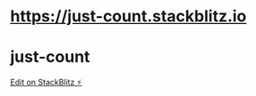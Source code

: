 # https://just-count.stackblitz.io
# just-count

[Edit on StackBlitz ⚡️](https://stackblitz.com/edit/just-count)
